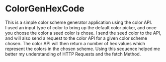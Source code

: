 # ColorGenHexCode

This is a simple color scheme generator application using the color API.  
I used an input type of color to bring up the default color picker, and once you choose the color a seed color is chose. I send the seed color to the API, and will also send a request to the color API for a given color scheme chosen. The color API will then return a number of hex values which represent the colors in the chosen scheme.
Using this sequence helped me better my understanding of HTTP Requests and the fetch Method.
